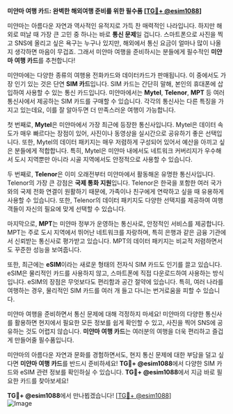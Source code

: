 **미얀마 여행 카드: 완벽한 해외여행 준비를 위한 필수품 [[TG💪+ @esim1088](https://t.me/s/esim1088)]**

미얀마는 아름다운 자연과 역사적인 유적지로 가득 찬 매력적인 나라입니다. 하지만 해외로 떠날 때 가장 큰 고민 중 하나는 바로 **통신 문제**일 겁니다. 스마트폰으로 사진을 찍고 SNS에 올리고 싶은 욕구는 누구나 있지만, 해외에서 통신 요금이 얼마나 많이 나올지 생각하면 마음이 무겁죠. 그래서 미얀마 여행을 준비하시는 분들에게 필수적인 **미얀마 여행 카드**를 추천합니다!

미얀마에는 다양한 종류의 여행용 전화카드와 데이터카드가 판매됩니다. 이 중에서도 가장 인기 있는 것은 단연 **SIM 카드**입니다. SIM 카드는 간단히 말해, 본인의 휴대폰에 삽입하여 사용할 수 있는 통신 카드입니다. 미얀마에서는 **Mytel**, **Telenor**, **MPT** 등 여러 통신사에서 제공하는 SIM 카드를 구매할 수 있습니다. 각각의 통신사는 다른 특징을 가지고 있는데요, 이를 잘 알아두면 더 만족스러운 여행이 가능합니다.

첫 번째로, **Mytel**은 미얀마에서 가장 최근에 등장한 통신사입니다. Mytel은 데이터 속도가 매우 빠르다는 장점이 있어, 사진이나 동영상을 실시간으로 공유하기 좋은 선택입니다. 또한, Mytel의 데이터 패키지는 매우 저렴하게 구성되어 있어서 예산을 아끼고 싶은 분들에게 적합합니다. 특히, Mytel은 미얀마 내에서도 네트워크 커버리지가 우수해서 도시 지역뿐만 아니라 시골 지역에서도 안정적으로 사용할 수 있습니다.

두 번째로, **Telenor**은 이미 오래전부터 미얀마에서 활동해온 유명한 통신사입니다. Telenor의 가장 큰 강점은 **국제 통화 지원**입니다. Telenor은 한국을 포함한 여러 국가와의 국제 전화 연결이 원활하기 때문에, 가족이나 친구에게 연락하고 싶을 때 유용하게 사용할 수 있습니다. 또한, Telenor의 데이터 패키지도 다양한 선택지를 제공하여 여행객들이 자신의 필요에 맞게 선택할 수 있습니다.

마지막으로, **MPT**는 미얀마 정부가 운영하는 통신사로, 안정적인 서비스를 제공합니다. MPT는 주로 도시 지역에서 뛰어난 네트워크를 자랑하며, 특히 은행과 같은 금융 기관에서 신뢰받는 통신사로 평가받고 있습니다. MPT의 데이터 패키지는 비교적 저렴하면서도 꾸준한 성능을 보여줍니다.

또한, 최근에는 **eSIM**이라는 새로운 형태의 전자식 SIM 카드도 인기를 끌고 있습니다. eSIM은 물리적인 카드를 사용하지 않고, 스마트폰에 직접 다운로드하여 사용하는 방식입니다. eSIM의 장점은 무엇보다도 편리함과 공간 절약에 있습니다. 특히, 여러 나라를 여행하는 경우, 물리적인 SIM 카드를 여러 개 들고 다니는 번거로움을 피할 수 있습니다.

미얀마 여행을 준비하면서 통신 문제에 대해 걱정하지 마세요! 미얀마의 다양한 통신사를 활용하면 현지에서 필요한 모든 정보를 쉽게 확인할 수 있고, 사진을 찍어 SNS에 공유하는 것도 어렵지 않습니다. **미얀마 여행 카드**는 여러분의 여행을 더욱 편리하고 즐겁게 만들어줄 필수품입니다.

미얀마의 아름다운 자연과 문화를 경험하면서도, 현지 통신 문제에 대한 부담을 덜고 싶다면 **미얀마 여행 카드**를 반드시 준비하세요! **TG💪+ @esim1088**에서 다양한 SIM 카드와 eSIM 관련 정보를 확인하실 수 있습니다. **TG💪+ @esim1088**에서 지금 바로 필요한 카드를 찾아보세요!

**TG💪+ @esim1088**에서 만나뵙겠습니다! [[TG💪+ @esim1088](https://t.me/s/esim1088)]  
![Image](https://i.postimg.cc/Y0z9fWf4/image.png)